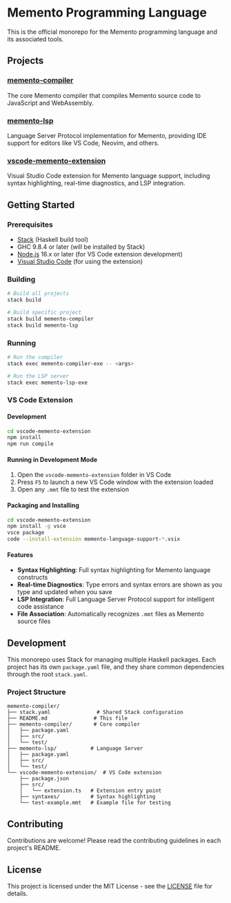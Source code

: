 # Memento Programming Language

This is the official monorepo for the Memento programming language and its associated tools.

## Projects

### [memento-compiler](./memento-compiler/)
The core Memento compiler that compiles Memento source code to JavaScript and WebAssembly.

### [memento-lsp](./memento-lsp/)
Language Server Protocol implementation for Memento, providing IDE support for editors like VS Code, Neovim, and others.

### [vscode-memento-extension](./vscode-memento-extension/)
Visual Studio Code extension for Memento language support, including syntax highlighting, real-time diagnostics, and LSP integration.

## Getting Started

### Prerequisites
- [Stack](https://docs.haskellstack.org/en/stable/README/) (Haskell build tool)
- GHC 9.8.4 or later (will be installed by Stack)
- [Node.js](https://nodejs.org/) 16.x or later (for VS Code extension development)
- [Visual Studio Code](https://code.visualstudio.com/) (for using the extension)

### Building
```bash
# Build all projects
stack build

# Build specific project
stack build memento-compiler
stack build memento-lsp
```

### Running
```bash
# Run the compiler
stack exec memento-compiler-exe -- <args>

# Run the LSP server
stack exec memento-lsp-exe
```

### VS Code Extension

#### Development
```bash
cd vscode-memento-extension
npm install
npm run compile
```

#### Running in Development Mode
1. Open the `vscode-memento-extension` folder in VS Code
2. Press `F5` to launch a new VS Code window with the extension loaded
3. Open any `.mmt` file to test the extension

#### Packaging and Installing
```bash
cd vscode-memento-extension
npm install -g vsce
vsce package
code --install-extension memento-language-support-*.vsix
```

#### Features
- **Syntax Highlighting**: Full syntax highlighting for Memento language constructs
- **Real-time Diagnostics**: Type errors and syntax errors are shown as you type and updated when you save
- **LSP Integration**: Full Language Server Protocol support for intelligent code assistance
- **File Association**: Automatically recognizes `.mmt` files as Memento source files

## Development

This monorepo uses Stack for managing multiple Haskell packages. Each project has its own `package.yaml` file, and they share common dependencies through the root `stack.yaml`.

### Project Structure
```
memento-compiler/
├── stack.yaml               # Shared Stack configuration
├── README.md               # This file
├── memento-compiler/       # Core compiler
│   ├── package.yaml
│   ├── src/
│   └── test/
├── memento-lsp/           # Language Server
│   ├── package.yaml
│   ├── src/
│   └── test/
└── vscode-memento-extension/  # VS Code extension
    ├── package.json
    ├── src/
    │   └── extension.ts   # Extension entry point
    ├── syntaxes/          # Syntax highlighting
    └── test-example.mmt   # Example file for testing
```

## Contributing

Contributions are welcome! Please read the contributing guidelines in each project's README.

## License

This project is licensed under the MIT License - see the [LICENSE](./memento-compiler/LICENSE) file for details.